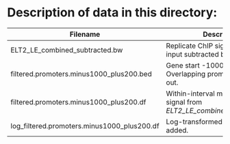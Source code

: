 # Description of data in this directory:

| Filename                                     | Description        | Detail |
| -------------------------------------------  | ----------------------------------------------             | ------ |
|ELT2_LE_combined_subtracted.bw | Replicate ChIP signal combined, input subtracted bigwig file.             | File info page:  [ENCFF514UXE](https://www.encodeproject.org/files/ENCFF514UXE/) |
| filtered.promoters.minus1000_plus200.bed     | Gene start -1000/+200. Overlapping promoters filtered out. | https://github.com/meekrob/ELT-2-ChIP-revision/blob/8b2eb7748500b22948849699ce44febcde6c5c48/David/promoter_chip.Rmd#L26 |
| filtered.promoters.minus1000_plus200.df      | Within-interval min and max ChIP signal from *ELT2_LE_combined_subtracted.bw*  | https://github.com/meekrob/ELT-2-ChIP-revision/blob/8b2eb7748500b22948849699ce44febcde6c5c48/David/promoter_chip.Rmd#L64 |
| log_filtered.promoters.minus1000_plus200.df  | Log-transformed signal columns added. | https://github.com/meekrob/ELT-2-ChIP-revision/blob/8b2eb7748500b22948849699ce44febcde6c5c48/David/promoter_chip.Rmd#L92|



